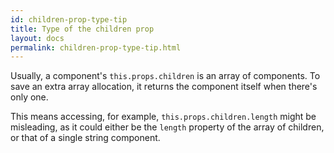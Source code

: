 ```yaml
---
id: children-prop-type-tip
title: Type of the children prop
layout: docs
permalink: children-prop-type-tip.html
---
```


Usually, a component's `this.props.children` is an array of components. To save an extra array allocation, it returns the component itself when there's only one.

This means accessing, for example, `this.props.children.length` might be misleading, as it could either be the `length` property of the array of children, or that of a single string component.
